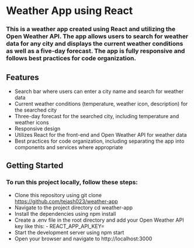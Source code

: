 # Weather App using React

### This is a weather app created using React and utilizing the Open Weather API. The app allows users to search for weather data for any city and displays the current weather conditions as well as a five-day forecast. The app is fully responsive and follows best practices for code organization.

## Features

- Search bar where users can enter a city name and search for weather data
- Current weather conditions (temperature, weather icon, description) for the searched city
- Three-day forecast for the searched city, including temperature and weather icons
- Responsive design
- Utilizes React for the front-end and Open Weather API for weather data
- Best practices for code organization, including separating the app into components and services where appropriate

## Getting Started

### To run this project locally, follow these steps:

- Clone this repository using git clone https://github.com/tejash023/weather-app
- Navigate to the project directory cd weather-app
- Install the dependencies using npm install
- Create a .env file in the root directory and add your Open Weather API key like this: - REACT_APP_API_KEY=<your-api-key>
- Start the development server using npm start
- Open your browser and navigate to http://localhost:3000
